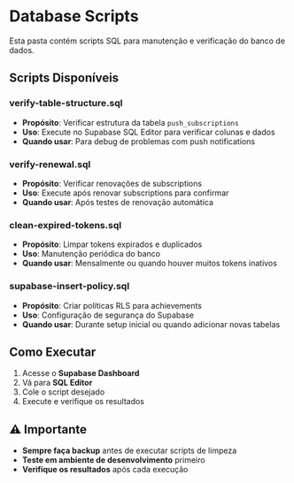 # Database Scripts

Esta pasta contém scripts SQL para manutenção e verificação do banco de dados.

## Scripts Disponíveis

### **verify-table-structure.sql**
- **Propósito**: Verificar estrutura da tabela `push_subscriptions`
- **Uso**: Execute no Supabase SQL Editor para verificar colunas e dados
- **Quando usar**: Para debug de problemas com push notifications

### **verify-renewal.sql**
- **Propósito**: Verificar renovações de subscriptions
- **Uso**: Execute após renovar subscriptions para confirmar
- **Quando usar**: Após testes de renovação automática

### **clean-expired-tokens.sql**
- **Propósito**: Limpar tokens expirados e duplicados
- **Uso**: Manutenção periódica do banco
- **Quando usar**: Mensalmente ou quando houver muitos tokens inativos

### **supabase-insert-policy.sql**
- **Propósito**: Criar políticas RLS para achievements
- **Uso**: Configuração de segurança do Supabase
- **Quando usar**: Durante setup inicial ou quando adicionar novas tabelas

## Como Executar

1. Acesse o **Supabase Dashboard**
2. Vá para **SQL Editor**
3. Cole o script desejado
4. Execute e verifique os resultados

## ⚠️ Importante

- **Sempre faça backup** antes de executar scripts de limpeza
- **Teste em ambiente de desenvolvimento** primeiro
- **Verifique os resultados** após cada execução 